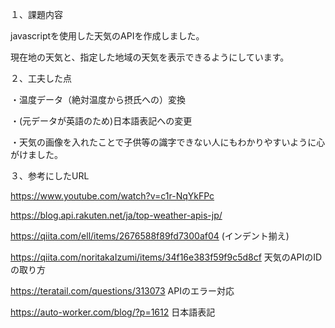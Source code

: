 １、課題内容

javascriptを使用した天気のAPIを作成しました。

現在地の天気と、指定した地域の天気を表示できるようにしています。


２、工夫した点

・温度データ（絶対温度から摂氏への）変換

・(元データが英語のため)日本語表記への変更

・天気の画像を入れたことで子供等の識字できない人にもわかりやすいように心がけました。

３、参考にしたURL

https://www.youtube.com/watch?v=c1r-NqYkFPc

https://blog.api.rakuten.net/ja/top-weather-apis-jp/

https://qiita.com/ell/items/2676588f89fd7300af04 (インデント揃え)

https://qiita.com/noritakaIzumi/items/34f16e383f59f9c5d8cf 天気のAPIのIDの取り方

https://teratail.com/questions/313073 APIのエラー対応

https://auto-worker.com/blog/?p=1612 日本語表記
